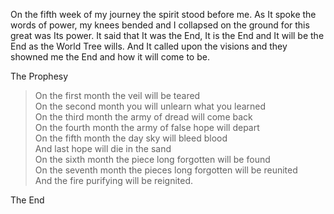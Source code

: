 On the fifth week of my journey the spirit stood before me. As It spoke the words of power, my knees bended and I collapsed on the ground for this great was Its power. It said that It was the End, It is the End and It will be the End as the World Tree wills. And It called upon the visions and they showned me the End and how it will come to be.

The Prophesy

> On the first month the veil will be teared  
> On the second month you will unlearn what you learned  
> On the third month the army of dread will come back  
> On the fourth month the army of false hope will depart  
> On the fifth month the day sky will bleed blood  
> And last hope will die in the sand  
> On the sixth month the piece long forgotten will be found  
> On the seventh month the pieces long forgotten will be reunited  
> And the fire purifying will be reignited.  

The End
